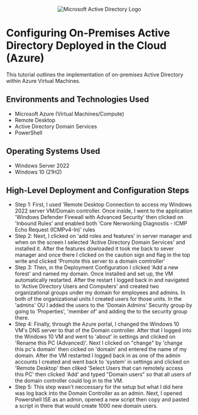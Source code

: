 <p align="center">
<img src="https://i.imgur.com/pU5A58S.png" alt="Microsoft Active Directory Logo"/>
</p>

<h1>Configuring On-Premises Active Directory Deployed in the Cloud (Azure)</h1>
This tutorial outlines the implementation of on-premises Active Directory within Azure Virtual Machines.<br />



<h2>Environments and Technologies Used</h2>

- Microsoft Azure (Virtual Machines/Compute)
- Remote Desktop
- Active Directory Domain Services
- PowerShell

<h2>Operating Systems Used </h2>

- Windows Server 2022
- Windows 10 (21H2)

<h2>High-Level Deployment and Configuration Steps</h2>

- Step 1: First, I used 'Remote Desktop Connection to access my Windows 2022 server VM/Domain controller. Once inside, I went to the application 'Windows Defender Firewall with Advanced Security' then clicked on 'Inbound Rules' and enabled both 'Core Nerworking Diagnostis - ICMP Echo Request (ICMPv4-In)' rules
- Step 2: Next, I clicked on 'add roles and features' in server manager and when on the screen I selected 'Active Directory Domain Services' and installed it. After the features dowloaded it took me back to sever manager and once there I clicked on the caution sign and flag in the top write and clicked 'Promote this server to a domain comtroller'
- Step 3: Then, in the Deployment Configuration I clicked 'Add a new forest' and named my domain. Once installed and set up, the VM automatically restarted. After the restart I logged back in and navigated to 'Active Directory Users and Computers' and created two organizational groups under my domain for employees and admins. In both of the organizational units I created users for those units. In the 'admins' OU I added the users to the 'Domain Admins' Security group by going to 'Properties', 'member of' and adding the to the security group there. 
- Step 4: Finally, through the Azure portal, I changed the Windows 10 VM's DNS server to that of the Domain controller. After that I logged into the Windows 10 VM and went to 'about' in settings and clicked on 'Rename this PC (Advanced)'. Next I clicked on "change" by 'change this pc's domain' then cicked on 'domain' and entered the name of my domain. After the VM restarted I logged back in as one of the admin accounts I created and went back to 'system' in settings and clicked on 'Remote Desktop' then cliked 'Select Users that can remotely access this PC' then clicked 'Add' and typed "Domain users" so that all users of the domain controller could log in to the VM.
- Step 5: This step wasn't neccessary for the setup but what I did here was log back into the Domain Controller as an admin. Next, I opened Powershell ISE as an admin, opened a new script then copy and pasted a script in there that would create 1000 new domain users. 


